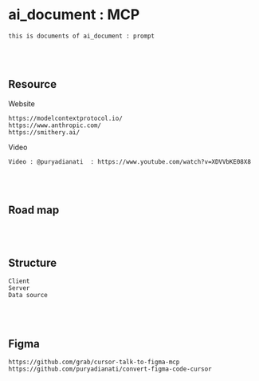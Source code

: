 <!--------------------------------------------------------------------------------- Description -->
# ai_document : MCP
    this is documents of ai_document : prompt



<!--------------------------------------------------------------------------------- Resource -->
<br><br>

## Resource
<!-------------------------- Website -->
Website
```
https://modelcontextprotocol.io/
https://www.anthropic.com/
https://smithery.ai/
```
<!-------------------------- Video -->
Video
```
Video : @puryadianati  : https://www.youtube.com/watch?v=XDVVbKE08X8
```

<!--------------------------------------------------------------------------------- Road map -->
<br><br>

## Road map



<!--------------------------------------------------------------------------------- Structure -->
<br><br>

## Structure
    Client
    Server
    Data source



<!--------------------------------------------------------------------------------- Figma -->
<br><br>

## Figma
    https://github.com/grab/cursor-talk-to-figma-mcp
    https://github.com/puryadianati/convert-figma-code-cursor